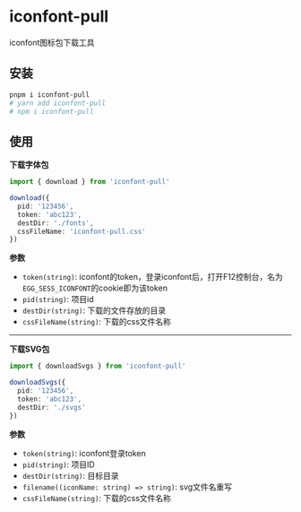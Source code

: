 # iconfont-pull

iconfont图标包下载工具

## 安装

```bash
pnpm i iconfont-pull
# yarn add iconfont-pull
# npm i iconfont-pull
```

## 使用

**下载字体包**

```ts
import { download } from 'iconfont-pull'

download({
  pid: '123456',
  token: 'abc123',
  destDir: './fonts',
  cssFileName: 'iconfont-pull.css'
})
```

**参数**

- `token(string)`: iconfont的token，登录iconfont后，打开F12控制台，名为`EGG_SESS_ICONFONT`的cookie即为该token
- `pid(string)`: 项目id
- `destDir(string)`: 下载的文件存放的目录
- `cssFileName(string)`: 下载的css文件名称

***

**下载SVG包**

```ts
import { downloadSvgs } from 'iconfont-pull'

downloadSvgs({
  pid: '123456',
  token: 'abc123',
  destDir: './svgs'
})
```

**参数**

- `token(string)`: iconfont登录token
- `pid(string)`: 项目ID
- `destDir(string)`: 目标目录
- `filename((iconName: string) => string)`: svg文件名重写
- `cssFileName(string)`: 下载的css文件名称
